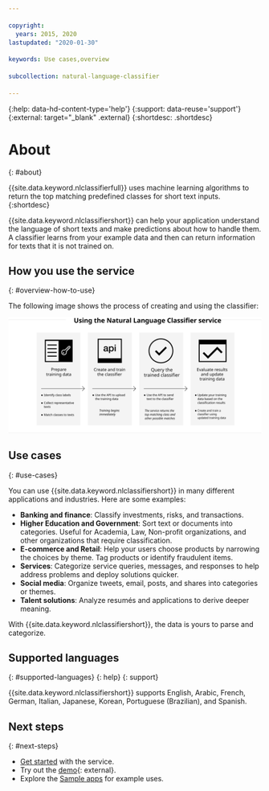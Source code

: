 ```yaml
---

copyright:
  years: 2015, 2020
lastupdated: "2020-01-30"

keywords: Use cases,overview

subcollection: natural-language-classifier

---
```


{:help: data-hd-content-type='help'}
{:support: data-reuse='support'}
{:external: target="_blank" .external}
{:shortdesc: .shortdesc}

# About
{: #about}

{{site.data.keyword.nlclassifierfull}} uses machine learning algorithms to return the top matching predefined classes for short text inputs.
{:shortdesc}

{{site.data.keyword.nlclassifiershort}} can help your application understand the language of short texts and make predictions about how to handle them. A classifier learns from your example data and then can return information for texts that it is not trained on.

## How you use the service
{: #overview-how-to-use}

The following image shows the process of creating and using the classifier:

![Classification process](images/classifier_process.svg)

## Use cases
{: #use-cases}

You can use {{site.data.keyword.nlclassifiershort}} in many different applications and industries. Here are some examples:

- **Banking and finance**: Classify investments, risks, and transactions.
- **Higher Education and Government**: Sort text or documents into categories. Useful for Academia, Law, Non-profit organizations, and other organizations that require classification.
- **E-commerce and Retail**: Help your users choose products by narrowing the choices by theme. Tag products or identify fraudulent items.
- **Services**: Categorize service queries, messages, and responses to help address problems and deploy solutions quicker.
- **Social media**: Organize tweets, email, posts, and shares into categories or themes.
- **Talent solutions**: Analyze resum&eacute;s and applications to derive deeper meaning.

With {{site.data.keyword.nlclassifiershort}}, the data is yours to parse and categorize.

## Supported languages
{: #supported-languages}
{: help}
{: support}

{{site.data.keyword.nlclassifiershort}} supports English, Arabic, French, German, Italian, Japanese, Korean, Portuguese (Brazilian), and Spanish.

## Next steps
{: #next-steps}

- [Get started](/docs/natural-language-classifier?topic=natural-language-classifier-natural-language-classifier#natural-language-classifier) with the service.
- Try out the [demo](http://ibm.biz/Bdzqug){: external}.
- Explore the [Sample apps](/docs/natural-language-classifier?topic=natural-language-classifier-sample-applications#sample-applications) for example uses.
